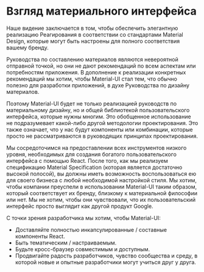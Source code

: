 # Взгляд материального интерфейса

<p class="description">Наше видение заключается в том, чтобы обеспечить элегантную реализацию Реагирования в соответствии со стандартами Material Design, которые могут быть настроены для полного соответствия вашему бренду.</p>

Руководства по составлению материалов являются невероятной отправной точкой, но они не дают рекомендаций по всем аспектам или потребностям приложения. В дополнение к реализации конкретных рекомендаций мы хотим, чтобы Material-UI стал тем, что обычно полезно для разработки приложений, в духе Руководства по дизайну материалов.

Поэтому Material-UI будет не только реализацией руководств по материальному дизайну, но и общей библиотекой пользовательского интерфейса, которые нужны многим. Это обобщенное использование не подразумевает какой-либо другой методологии проектирования. Это также означает, что у нас будут компоненты или комбинации, которые просто не рассматриваются в руководящих принципах проектирования.

Мы сосредоточимся на предоставлении всех инструментов низкого уровня, необходимых для создания богатого пользовательского интерфейса с помощью React. После того, как мы реализуем спецификацию Material Specification (которая является достаточно высокой полосой), вы должны иметь возможность воспользоваться ею для своего бизнеса с любой необходимой настройкой стиля. Мы хотим, чтобы компании преуспели в использовании Material-UI таким образом, который соответствует их бренду, близкому к материальной философии или нет. Мы не хотим, чтобы они чувствовали, что их пользовательский интерфейс просто выглядит как другой продукт Google.

С точки зрения разработчика мы хотим, чтобы Material-UI:

- Доставляйте полностью инкапсулированные / составные компоненты React.
- Быть тематическим / настраиваемым.
- Будьте кросс-браузер совместимым и доступным.
- Продвигайте радость разработчиков, чувство сообщества и среду, в которой новые и опытные разработчики могут учиться друг у друга.